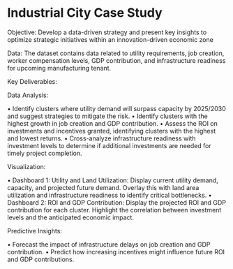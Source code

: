 # Industrial City Case Study

Objective: Develop a data-driven strategy and present key insights to optimize strategic initiatives within an innovation-driven economic zone

Data: The dataset contains data related to utility requirements, job creation, worker compensation levels, GDP contribution, and infrastructure readiness for upcoming manufacturing tenant.

Key Deliverables:

Data Analysis:

• Identify clusters where utility demand will surpass capacity by 2025/2030 and suggest strategies to mitigate the risk.
• Identify clusters with the highest growth in job creation and GDP contribution.
• Assess the ROI on investments and incentives granted, identifying clusters with the highest and lowest returns.
• Cross-analyze infrastructure readiness with investment levels to determine if additional investments are needed for timely project completion.

Visualization:

• Dashboard 1: Utility and Land Utilization: Display current utility demand, capacity, and projected future demand. Overlay this with land area utilization and infrastructure readiness to identify critical bottlenecks.
• Dashboard 2: ROI and GDP Contribution: Display the projected ROI and GDP contribution for each cluster. Highlight the correlation between investment levels and the anticipated economic impact.

Predictive Insights:

• Forecast the impact of infrastructure delays on job creation and GDP contribution.
• Predict how increasing incentives might influence future ROI and GDP contributions.
